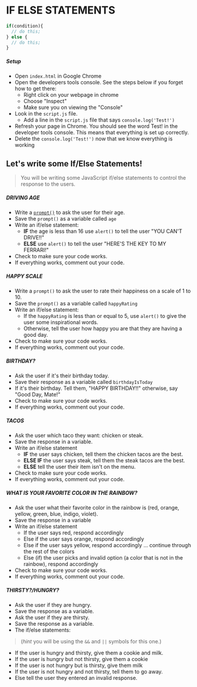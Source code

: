 # IF ELSE STATEMENTS

```JavaScript
if(condition){
  // do this;
} else {
  // do this;
}
```

##### Setup
- Open `index.html` in Google Chrome
- Open the developers tools console. See the steps below if you forget how to get there:
  - Right click on your webpage in chrome
  - Choose "Inspect"
  - Make sure you on viewing the "Console"
- Look in the `script.js` file. 
  - Add a line in the `script.js` file that says `console.log('Test!')`
- Refresh your page in Chrome. You should see the word Test! in the developer tools console. This means that everything is set up correctly.
- Delete the `console.log('Test!')` now that we know everything is working

## Let's write some If/Else Statements!
> You will be writing some JavaScript if/else statements to control the response to the users.

##### DRIVING AGE
-  Write a [`prompt()`](https://www.w3schools.com/jsref/met_win_prompt.asp) to ask the user for their age.
- Save the `prompt()` as a variable called `age`
- Write an if/else statement:
  - **IF** the age is less than 16 use `alert()` to tell the user "YOU CAN'T DRIVE!!"
  - **ELSE** use `alert()` to tell the user "HERE'S THE KEY TO MY FERRARI!"
- Check to make sure your code works.
- If everything works, comment out your code.

##### HAPPY SCALE
- Write a `prompt()` to ask the user to rate their happiness on a scale of 1 to 10.
- Save the `prompt()` as a variable called `happyRating`
- Write an if/else statement:
  - If the `happyRating` is less than or equal to 5, use `alert()` to give the user some inspirational words.
  - Otherwise, tell the user how happy you are that they are having a good day.
- Check to make sure your code works.
- If everything works, comment out your code.

##### BIRTHDAY?
- Ask the user if it's their birthday today.
- Save their response as a variable called `birthdayIsToday`
- If it's their birthday. Tell them, "HAPPY BIRTHDAY!!" otherwise, say "Good Day, Mate!"
- Check to make sure your code works.
- If everything works, comment out your code.


##### TACOS
- Ask the user which taco they want: chicken or steak.
- Save the response in a variable.
- Write an if/else statement
  - **IF** the user says chicken, tell them the chicken tacos are the best.
  - **ELSE IF** the user says steak, tell them the steak tacos are the best.
  - **ELSE** tell the user their item isn't on the menu.
- Check to make sure your code works.
- If everything works, comment out your code.

##### WHAT IS YOUR FAVORITE COLOR IN THE RAINBOW?
- Ask the user what their favorite color in the rainbow is (red, orange, yellow, green, blue, indigo, violet).
- Save the response in a variable
- Write an if/else statement
  - If the user says red, respond accordingly
  - Else if the user says orange, respond accordingly
  - Else if the user says yellow, respond accordingly ... continue through the rest of the colors
  - Else (if) the user picks and invalid option (a color that is not in the rainbow), respond accordingly
- Check to make sure your code works.
- If everything works, comment out your code.


##### THIRSTY?/HUNGRY?
- Ask the user if they are hungry.
- Save the response as a variable.
- Ask the user if they are thirsty.
- Save the response as a variable.
- The if/else statements:
>(*hint* you will be using the `&&` and `||` symbols for this one.)
  - If the user is hungry and thirsty, give them a cookie and milk. 
  - If the user is hungry but not thirsty, give them a cookie
  - If the user is not hungry but is thirsty, give them milk
  - If the user is not hungry and not thirsty, tell them to go away.
  - Else tell the user they entered an invalid response.


